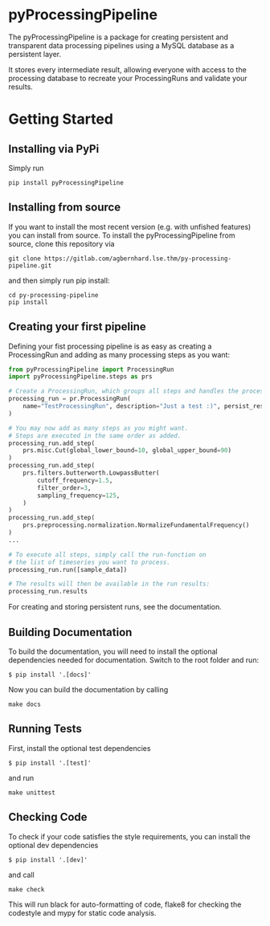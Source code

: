 # pyProcessingPipeline

The pyProcessingPipeline is a package for creating persistent and transparent
data processing pipelines using a MySQL database as a persistent layer.

It stores every intermediate result, allowing everyone with access to the
processing database to recreate your ProcessingRuns and validate your results.


# Getting Started

## Installing via PyPi

Simply run
```
pip install pyProcessingPipeline
```

## Installing from source
If you want to install the most recent version (e.g. with unfished features)
you can install from source.
To install the pyProcessingPipeline from source, clone this repository via
```
git clone https://gitlab.com/agbernhard.lse.thm/py-processing-pipeline.git
```
and then simply run pip install:
```
cd py-processing-pipeline
pip install
```
## Creating your first pipeline

Defining your fist processing pipeline is as easy as creating a ProcessingRun and
adding as many processing steps as you want:
```python
from pyProcessingPipeline import ProcessingRun
import pyProcessingPipeline.steps as prs

# Create a ProcessingRun, which groups all steps and handles the processing
processing_run = pr.ProcessingRun(
    name="TestProcessingRun", description="Just a test :)", persist_results=True
)

# You may now add as many steps as you might want.
# Steps are executed in the same order as added.
processing_run.add_step(
    prs.misc.Cut(global_lower_bound=10, global_upper_bound=90)
)
processing_run.add_step(
    prs.filters.butterworth.LowpassButter(
        cutoff_frequency=1.5,
        filter_order=3,
        sampling_frequency=125,
    )
)
processing_run.add_step(
    prs.preprocessing.normalization.NormalizeFundamentalFrequency()
)
...

# To execute all steps, simply call the run-function on
# the list of timeseries you want to process.
processing_run.run([sample_data])

# The results will then be available in the run results:
processing_run.results
```

For creating and storing persistent runs, see the documentation.

## Building Documentation

To build the documentation, you will need to install the optional dependencies needed for documentation.
Switch to the root folder and run:

```
$ pip install '.[docs]'
```

Now you can build the documentation by calling
```
make docs
```
## Running Tests

First, install the optional test dependencies
```
$ pip install '.[test]'
```

and run
```
make unittest
```

## Checking Code

To check if your code satisfies the style requirements, you can install the optional dev dependencies
```
$ pip install '.[dev]'
```

and call

```
make check
````

This will run black for auto-formatting of code, flake8 for checking the codestyle and mypy for static code analysis.
